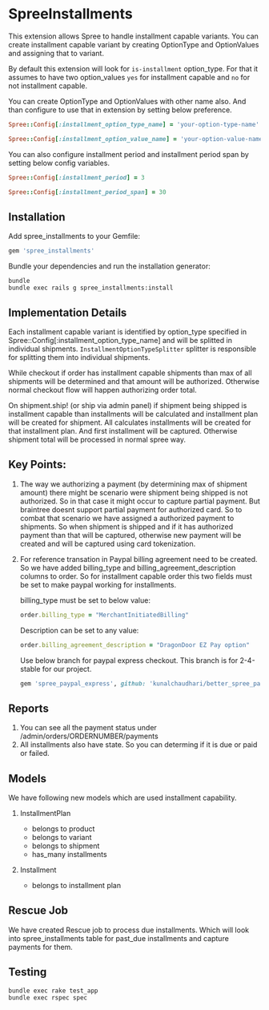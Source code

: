 SpreeInstallments
=================

This extension allows Spree to handle installment capable variants. You can create installment capable variant by creating OptionType and OptionValues and assigning that to variant. 


By default this extension will look for ```is-installment``` option_type. For that it assumes to have two option_values ```yes``` for installment capable and ```no``` for not installment capable. 

You can create OptionType and OptionValues with other name also. And than configure to use that in extension by setting below preference. 

```ruby
Spree::Config[:installment_option_type_name] = 'your-option-type-name'
```
```ruby
Spree::Config[:installment_option_value_name] = 'your-option-value-name-to-determine-installment-capability'
```

You can also configure installment period and installment period span by setting below config variables.

```ruby
Spree::Config[:installment_period] = 3
```
```ruby
Spree::Config[:installment_period_span] = 30
```

Installation
------------

Add spree_installments to your Gemfile:

```ruby
gem 'spree_installments'
```

Bundle your dependencies and run the installation generator:

```shell
bundle
bundle exec rails g spree_installments:install
```

Implementation Details
----------------------
Each installment capable variant is identified by option_type specified in Spree::Config[:installment_option_type_name] and will be splitted in individual shipments. ```InstallmentOptionTypeSplitter``` splitter is responsible for splitting them into individual shipments.

While checkout if order has installment capable shipments than max of all shipments will be determined and that amount will be authorized. Otherwise normal checkout flow will happen authorizing order total.

On shipment.ship! (or ship via admin panel) if shipment being shipped is installment capable than installments will be calculated and installment plan will be created for shipment. All calculates installments will be created for that installment plan. And first installment will be captured. Otherwise shipment total will be processed in normal spree way.

Key Points:
-----------

1.  The way we authorizing a payment (by determining max of shipment amount) there might be scenario were shipment being shipped is not authorized. So in that case it might occur to  capture partial payment. But braintree doesnt support partial payment for authorized card. So to combat that scenario we have assigned a authorized payment to shipments. So when shipment is shipped and if it has authorized payment than that will be captured, otherwise new payment will be created and will be captured using card tokenization.

2. For reference transation in Paypal billing agreement need to be created. So we have added billing_type and billing_agreement_description columns to order. So for installment capable order this two fields must be set to make paypal working for installments. 

   billing_type must be set to below value:

   ```ruby
   order.billing_type = "MerchantInitiatedBilling"
   ```
   
   Description can be set to any value:
   
   ```ruby
   order.billing_agreement_description = "DragonDoor EZ Pay option"
   ```

   Use below branch for paypal express checkout. This branch is for 2-4-stable for our project.
   
   ```ruby
   gem 'spree_paypal_express', github: 'kunalchaudhari/better_spree_paypal_express', branch: 'authorize_and_capture'
   ````
   
   
Reports
-------
1. You can see all the payment status under /admin/orders/ORDERNUMBER/payments
2. All installments also have state. So you can determing if it is due or paid or failed.


Models
------
We have following new models which are used installment capability.

1. InstallmentPlan
   - belongs to product
   - belongs to variant
   - belongs to shipment
   - has_many installments

2. Installment
   - belongs to installment plan


Rescue Job
-----------
We have created Rescue job to process due installments. Which will look into spree_installments table for past_due installments and capture payments for them. 


Testing
--------

```shell
bundle exec rake test_app
bundle exec rspec spec
```
